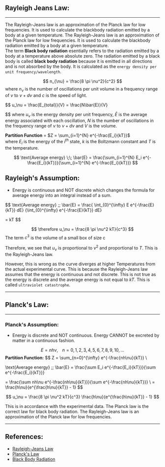 ## Rayleigh Jeans Law:
---
The Rayleigh-Jeans law is an approximation of the Planck law for low frequencies. It is used to calculate the blackbody radiation emitted by a body at a given temperature. The Rayleigh-Jeans law is an approximation of the Planck law for low frequencies. It is used to calculate the blackbody radiation emitted by a body at a given temperature.  
The term **Black body radiation** esentially refers to the radiation emitted by a body at a temperature above absolute zero. The radiation emitted by a black body is called **black body radiation** because it is emitted in all directions and is not absorbed by the body. It is calculated as the `energy density per unit frequency/wavelength`. 

$$
n_{\nu} = \frac{8 \pi \nu^2}{c^2}   
$$
where $n_\nu$ is the number of oscillations per unit volume in a frequency range of $\nu$ to $\nu + d\nu$ and $c$ is the speed of light.

$$
u_\nu = \frac{E_{total}}{V} = \frac{N\bar{E}}{V}

$$
where $u_\nu$ is the energy density per unit frequency, $\bar{E}$ is the average energy associated with each oscillation, $N$ is the number of oscillations in the frequency range of $\nu$ to $\nu + d\nu$  and $V$ is the volume.


**Partition Function** = $Z = \sum_{i=1}^{N} e^{-\frac{E_i}{kT}}$  
where $E_i$ is the energy of the $i^{th}$ state, $k$ is the Boltzmann constant and $T$ is the temperature.

$$
\text{Average energy} \;\; \bar{E} =  
\frac{\sum_{i=1}^{N} E_i e^{-\frac{E_i}{kT}}}{\sum_{i=1}^{N} e^{-\frac{E_i}{kT}}}
$$

## Rayleigh's Assumption:
- Energy is continuous and NOT discrete which changes the formula for average energy into an integral instead of a sum.

$$
\text{Average energy} \;\; \bar{E} = \frac{
\int_{0}^{\infty} E e^{-\frac{E}{kT}} dE}
{\int_{0}^{\infty} e^{-\frac{E}{kT}} dE}

 = kT
$$

$$ 
\therefore u_\nu = \frac{8 \pi \nu^2 kT}{c^3}
$$
The term $c^3$ is the volume of a small box of size c

Therefore, we see that $u_\nu$ is proportional to $\nu^2$ and proportional to $T$. This is the Rayleigh-Jeans law.

However, this is wrong as the curve diverges at higher Temperatures from the actual experimental curve. This is because the Rayleigh-Jeans law assumes that the energy is continuous and not discrete. This is not true as the energy is discrete and the average energy is not equal to $kT$. This is called `ultraviolet catastrophe`.

---
## Planck's Law:
---

### Planck's Assumption:
- Energy is discrete and NOT continuous.
Energy CANNOT be excreted by matter in a continuous fashion.

$$
E = nh\nu, \;\;\;\; n = 0, 1, 2, 3, 4, 5, 6, 7, 8, 9, 10, ...
$$
**Partition Function:**
$$
Z = \sum_{n=0}^{\infty} e^{-\frac{nh\nu}{kT}} \\

\text{Average energy} \;\; \bar{E} = \frac{\sum E_i e^{-\frac{E_i}{kT}}}{\sum e^{-\frac{E_i}{kT}}} 


= \frac{\sum nh\nu e^{-\frac{nh\nu}{kT}}}{\sum e^{-\frac{nh\nu}{kT}}} \\
= \frac{h\nu}{e^{\frac{h\nu}{kT}} - 1}
$$

$$
u_\nu = \frac{8 \pi \nu^2 kT}{c^3} \frac{h\nu}{e^{\frac{h\nu}{kT}} - 1}
$$

This is in accordance with the experimental data. The Planck law is the correct law for black body radiation. The Rayleigh-Jeans law is an approximation of the Planck law for low frequencies.

---
 


## References:
- [Rayleigh-Jeans Law](https://en.wikipedia.org/wiki/Rayleigh%E2%80%93Jeans_law)
- [Planck's Law](https://en.wikipedia.org/wiki/Planck%27s_law)
- [Black Body Radiation](https://en.wikipedia.org/wiki/Black-body_radiation)

